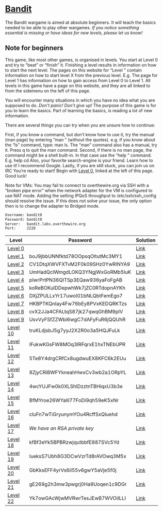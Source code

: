 # [Bandit](http://overthewire.org/wargames/bandit/)

The Bandit wargame is aimed at absolute beginners. It will teach the basics needed to be able to play other wargames. *If you notice something essential is missing or have ideas for new levels, please let us know!*

## Note for beginners
This game, like most other games, is organised in levels. You start at Level 0 and try to “beat” or “finish” it. Finishing a level results in information on how to start the next level. The pages on this website for “Level <X>” contain information on how to start level X from the previous level. E.g. The page for Level 1 has information on how to gain access from Level 0 to Level 1. All levels in this game have a page on this website, and they are all linked to from the sidemenu on the left of this page.

You will encounter many situations in which you have no idea what you are supposed to do. *Don’t panic! Don’t give up!* The purpose of this game is for you to learn the basics. Part of learning the basics, is reading a lot of new information.

There are several things you can try when you are unsure how to continue:

First, if you know a command, but don’t know how to use it, try the manual (man page) by entering “man <command>” (without the quotes). e.g. if you know about the “ls” command, type: man ls. The “man” command also has a manual, try it. Press q to quit the man command.
Second, if there is no man page, the command might be a shell built-in. In that case use the “help <X>” command. E.g. help cd
Also, your favorite search-engine is your friend. Learn how to use it! I recommend Google.
Lastly, if you are still stuck, you can join us on IRC
You’re ready to start! Begin with [Level 0](http://overthewire.org/wargames/bandit/bandit0.html), linked at the left of this page. Good luck!

Note for VMs: You may fail to connect to overthewire.org via SSH with a “broken pipe error” when the network adapter for the VM is configured to use NAT mode. Adding the setting IPQoS throughput to /etc/ssh/ssh_config should resolve the issue. If this does not solve your issue, the only option then is to change the adapter to Bridged mode.

```bash
Username: bandit0
Password: bandit0
Server:   bandit.labs.overthewire.org
Port:     2220
```

| Level                                                           | Password                         | Solution                      |
| --------------------------------------------------------------- | -------------------------------- | ------------------------------|
| [Level 0](http://overthewire.org/wargames/bandit/bandit1.html)  |                                  | [Link](./level_0/README.md)   |
| [Level 1](http://overthewire.org/wargames/bandit/bandit2.html)  | boJ9jbbUNNfktd78OOpsqOltutMc3MY1 | [Link](./level_1/README.md)   |
| [Level 2](http://overthewire.org/wargames/bandit/bandit3.html)  | CV1DtqXWVFXTvM2F0k09SHz0YwRINYA9 | [Link](./level_2/README.md)   |
| [Level 3](http://overthewire.org/wargames/bandit/bandit4.html)  | UmHadQclWmgdLOKQ3YNgjWxGoRMb5luK | [Link](./level_3/README.md)   |
| [Level 4](http://overthewire.org/wargames/bandit/bandit5.html)  | pIwrPrtPN36QITSp3EQaw936yaFoFgAB | [Link](./level_4/README.md)   |
| [Level 5](http://overthewire.org/wargames/bandit/bandit6.html)  | koReBOKuIDDepwhWk7jZC0RTdopnAYKh | [Link](./level_5/README.md)   |
| [Level 6](http://overthewire.org/wargames/bandit/bandit7.html)  | DXjZPULLxYr17uwoI01bNLQbtFemEgo7 | [Link](./level_6/README.md)   |
| [Level 7](http://overthewire.org/wargames/bandit/bandit8.html)  | HKBPTKQnIay4Fw76bEy8PVxKEDQRKTzs | [Link](./level_7/README.md)   |
| [Level 8](http://overthewire.org/wargames/bandit/bandit9.html)  | cvX2JJa4CFALtqS87jk27qwqGhBM9plV | [Link](./level_8/README.md)   |
| [Level 9](http://overthewire.org/wargames/bandit/bandit10.html) | UsvVyFSfZZWbi6wgC7dAFyFuR6jQQUhR | [Link](./level_9/README.md)   |
| [Level 10](http://overthewire.org/wargames/bandit/bandit11.html)| truKLdjsbJ5g7yyJ2X2R0o3a5HQJFuLk | [Link](./level_10/README.md)  |
| [Level 11](http://overthewire.org/wargames/bandit/bandit12.html)| IFukwKGsFW8MOq3IRFqrxE1hxTNEbUPR | [Link](./level_11/README.md)  |
| [Level 12](http://overthewire.org/wargames/bandit/bandit13.html)| 5Te8Y4drgCRfCx8ugdwuEX8KFC6k2EUu | [Link](./level_12/README.md)  |
| [Level 13](http://overthewire.org/wargames/bandit/bandit14.html)| 8ZjyCRiBWFYkneahHwxCv3wb2a1ORpYL | [Link](./level_13/README.md)  |
| [Level 14](http://overthewire.org/wargames/bandit/bandit15.html)| 4wcYUJFw0k0XLShlDzztnTBHiqxU3b3e | [Link](./level_14/README.md)  |
| [Level 15](http://overthewire.org/wargames/bandit/bandit16.html)| BfMYroe26WYalil77FoDi9qh59eK5xNr | [Link](./level_15/README.md)  |
| [Level 16](http://overthewire.org/wargames/bandit/bandit17.html)| cluFn7wTiGryunymYOu4RcffSxQluehd | [Link](./level_16/README.md)  |
| [Level 17](http://overthewire.org/wargames/bandit/bandit18.html)| *We have an RSA private key*     | [Link](./level_17/README.md)  |
| [Level 18](http://overthewire.org/wargames/bandit/bandit19.html)| kfBf3eYk5BPBRzwjqutbbfE887SVc5Yd | [Link](./level_18/README.md)  |
| [Level 19](http://overthewire.org/wargames/bandit/bandit20.html)| IueksS7Ubh8G3DCwVzrTd8rAVOwq3M5x | [Link](./level_19/README.md)  |
| [Level 20](http://overthewire.org/wargames/bandit/bandit21.html)| GbKksEFF4yrVs6il55v6gwY5aVje5f0j | [Link](./level_20/README.md)  |
| [Level 21](http://overthewire.org/wargames/bandit/bandit22.html)| gE269g2h3mw3pwgrj0Ha9Uoqen1c9DGr | [Link](./level_21/README.md)  |
| [Level 22](http://overthewire.org/wargames/bandit/bandit23.html)| Yk7owGAcWjwMVRwrTesJEwB7WVOiILLI | [Link](./level_22/README.md)  |